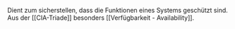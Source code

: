 Dient zum sicherstellen, dass die Funktionen eines Systems geschützt sind.
Aus der [[CIA-Triade]] besonders [[Verfügbarkeit - Availability]].